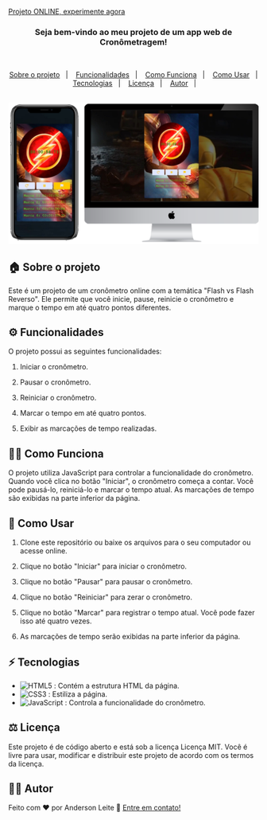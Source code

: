 [Projeto ONLINE, experimente agora](https://anderdev-github.github.io/app-web-cronometro-online/) <br>


<h3 align="center">
  Seja bem-vindo ao meu projeto de um app web de Cronômetragem!
</h3>

<br>

<p align="center">
  <a href="#house-sobre-o-projeto">Sobre o projeto</a>&nbsp;&nbsp;&nbsp;|&nbsp;&nbsp;&nbsp;
  <a href="#gear-funcionalidades">Funcionalidades</a>&nbsp;&nbsp;&nbsp;|&nbsp;&nbsp;&nbsp;
  <a href="#man_shrugging-como-funciona">Como Funciona</a>&nbsp;&nbsp;&nbsp;|&nbsp;&nbsp;&nbsp;
  <a href="#open_book-como-usar">Como Usar</a>&nbsp;&nbsp;&nbsp;|&nbsp;&nbsp;&nbsp;
  <a href="#zap-tecnologias">Tecnologias</a>&nbsp;&nbsp;&nbsp;|&nbsp;&nbsp;&nbsp;
  <a href="#balance_scale-licença">Licença</a>&nbsp;&nbsp;&nbsp;|&nbsp;&nbsp;&nbsp;
  <a href="#man_technologist-autor">Autor</a>&nbsp;&nbsp;&nbsp;|&nbsp;&nbsp;&nbsp;
</p>

<br>

<img alt="Layout" src="./assets/img-project.png">
<br>


## :house: Sobre o projeto

Este é um projeto de um cronômetro online com a temática "Flash vs Flash Reverso". Ele permite que você inicie, pause, reinicie o cronômetro e marque o tempo em até quatro pontos diferentes.

## :gear: Funcionalidades

O projeto possui as seguintes funcionalidades:

1. Iniciar o cronômetro.

2. Pausar o cronômetro.

3. Reiniciar o cronômetro.

4. Marcar o tempo em até quatro pontos.

5. Exibir as marcações de tempo realizadas.

## :man_shrugging: Como Funciona

O projeto utiliza JavaScript para controlar a funcionalidade do cronômetro. Quando você clica no botão "Iniciar", o cronômetro começa a contar. Você pode pausá-lo, reiniciá-lo e marcar o tempo atual. As marcações de tempo são exibidas na parte inferior da página.

## :open_book: Como Usar

1. Clone este repositório ou baixe os arquivos para o seu computador ou acesse online.

2. Clique no botão "Iniciar" para iniciar o cronômetro.

3. Clique no botão "Pausar" para pausar o cronômetro.

4. Clique no botão "Reiniciar" para zerar o cronômetro.

5. Clique no botão "Marcar" para registrar o tempo atual. Você pode fazer isso até quatro vezes.

6. As marcações de tempo serão exibidas na parte inferior da página.

## :zap: Tecnologias

- ![HTML5](https://img.shields.io/badge/-HTML5-E34F26?style=flat-square&logo=html5&logoColor=white) : Contém a estrutura HTML da página.
- ![CSS3](https://img.shields.io/badge/-CSS3-1572B6?style=flat-square&logo=css3) : Estiliza a página.
- ![JavaScript](https://img.shields.io/badge/-JavaScript-black?style=flat-square&logo=javascript) : Controla a funcionalidade do cronômetro.

## :balance_scale: Licença

Este projeto é de código aberto e está sob a licença Licença MIT. Você é livre para usar, modificar e distribuir este projeto de acordo com os termos da licença.

## :man_technologist: Autor

Feito com ♥ por Anderson Leite :wave: [Entre em contato!](https://www.linkedin.com/in/andersondiasleite/)
